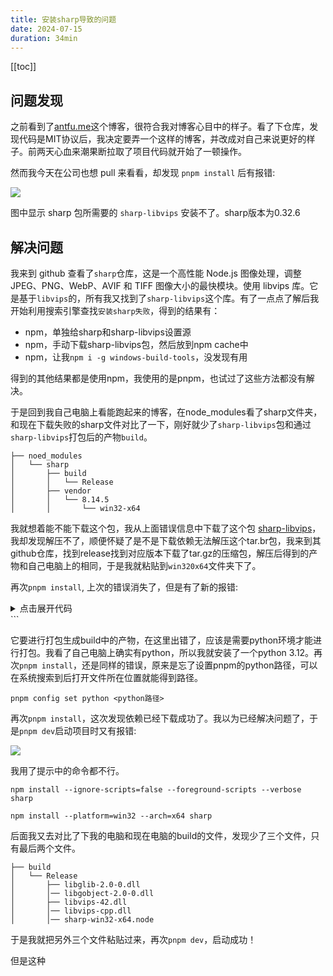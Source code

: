 ```yaml
---
title: 安装sharp导致的问题
date: 2024-07-15
duration: 34min
---
```


[[toc]]

## 问题发现

之前看到了[antfu.me](https://antfu.me/)这个博客，很符合我对博客心目中的样子。看了下仓库，发现代码是MIT协议后，我决定要弄一个这样的博客，并改成对自己来说更好的样子。前两天心血来潮果断拉取了项目代码就开始了一顿操作。

然而我今天在公司也想 pull 来看看，却发现 `pnpm install` 后有报错:

<img src="/images/sharp-install-failed.png" />

图中显示 sharp 包所需要的 `sharp-libvips` 安装不了。sharp版本为0.32.6

## 解决问题

我来到 github 查看了`sharp`仓库，这是一个高性能 Node.js 图像处理，调整 JPEG、PNG、WebP、AVIF 和 TIFF 图像大小的最快模块。使用 libvips 库。它是基于`libvips`的，所有我又找到了`sharp-libvips`这个库。有了一点点了解后我开始利用搜索引擎查找`安装sharp失败`，得到的结果有：

- npm，单独给sharp和sharp-libvips设置源
- npm，手动下载sharp-libvips包，然后放到npm cache中
- npm，让我`npm i -g windows-build-tools`，没发现有用

得到的其他结果都是使用npm，我使用的是pnpm，也试过了这些方法都没有解决。

于是回到我自己电脑上看能跑起来的博客，在node_modules看了sharp文件夹，和现在下载失败的sharp文件对比了一下，刚好就少了`sharp-libvips`包和通过`sharp-libvips`打包后的产物`build`。

```
├── noed_modules
│   └── sharp
│       ├── build
│       │   └── Release
│       ├── vendor
│       │   └── 8.14.5
│       │       └── win32-x64
```

我就想着能不能下载这个包，我从上面错误信息中下载了这个包 [sharp-libvips](https://github.com/lovell/sharp-libvips/releases/download/v8.14.5/libvips-8.14.5-win32-x64.tar.br)，我却发现解压不了，顺便怀疑了是不是下载依赖无法解压这个tar.br包，我来到其github仓库，找到release找到对应版本下载了tar.gz的压缩包，解压后得到的产物和自己电脑上的相同，于是我就粘贴到`win320x64`文件夹下了。

再次`pnpm install`, 上次的错误消失了，但是有了新的报错:

<details>
<summary>点击展开代码</summary>
```
PS E:\personal\leet.me> pnpm install
Lockfile is up to date, resolution step is skipped
Packages: +763
++++++++++++++++++++++++++++++++++++++++++++++++++++++++++++++++++++++++++++++++++++++++++++++++++++++++++++++++++++++++++++++++++++++++++++++++++++++++++++++++++++++++++++++++++++++++++++++++++++++++++++++++++
Progress: resolved 763, reused 763, downloaded 0, added 0, done
node_modules/.pnpm/sharp@0.32.6/node_modules/sharp: Running install script, failed in 11.6s
.../sharp@0.32.6/node_modules/sharp install$ (node install/libvips && node install/dll-copy && prebuild-install) || (node install/can-compile && node-gyp rebuild && node install/dll-copy)
│ sharp: Using existing vendored libvips v8.14.5
│ sharp: Creating E:\personal\leet.me\node_modules\.pnpm\sharp@0.32.6\node_modules\sharp\build\Release
│ sharp: Copying DLLs from E:\personal\leet.me\node_modules\.pnpm\sharp@0.32.6\node_modules\sharp\vendor\8.14.5\win32-x64\lib to E:\personal\leet.me\node_modules\.pnpm\sharp@0.32.6\node_modules\sharp\build\Rel…
│ prebuild-install warn install aborted
│ E:\personal\leet.me\node_modules\.pnpm\sharp@0.32.6\node_modules\sharp>if not defined npm_config_node_gyp (node "C:\Users\Admin\AppData\Roaming\npm\node_modules\pnpm\dist\node-gyp-bin\\..\node_modules\node-g…
│ gyp info it worked if it ends with ok
│ gyp info using node-gyp@9.4.1
│ gyp info using node@20.10.0 | win32 | x64
│ gyp ERR! find Python
│ gyp ERR! find Python Python is not set from command line or npm configuration
│ gyp ERR! find Python Python is not set from environment variable PYTHON
│ gyp ERR! find Python checking if "python3" can be used
│ gyp ERR! find Python - "python3" is not in PATH or produced an error
│ gyp ERR! find Python checking if "python" can be used
│ gyp ERR! find Python - "python" is not in PATH or produced an error
│ gyp ERR! find Python checking if Python is

...

</details>
```

它要进行打包生成build中的产物，在这里出错了，应该是需要python环境才能进行打包。我看了自己电脑上确实有python，所以我就安装了一个python 3.12。再次`pnpm install`，还是同样的错误，原来是忘了设置pnpm的python路径，可以在系统搜索到后打开文件所在位置就能得到路径。

```
pnpm config set python <python路径>
```

再次`pnpm install`，这次发现依赖已经下载成功了。我以为已经解决问题了，于是`pnpm dev`启动项目时又有报错:

<img src="/images/sharp-start-failed.png" />

我用了提示中的命令都不行。

```
npm install --ignore-scripts=false --foreground-scripts --verbose sharp

npm install --platform=win32 --arch=x64 sharp
```

后面我又去对比了下我的电脑和现在电脑的build的文件，发现少了三个文件，只有最后两个文件。

```
├── build
│   └── Release
│       ├── libglib-2.0-0.dll
│       │── libgobject-2.0-0.dll
│       ├── libvips-42.dll
│       │── libvips-cpp.dll
│       │── sharp-win32-x64.node
```

于是我就把另外三个文件粘贴过来，再次`pnpm dev`，启动成功！

但是这种
